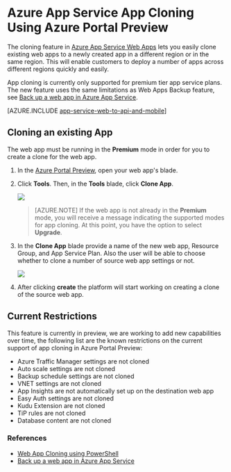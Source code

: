 <properties
    pageTitle="Web App Cloning using Azure Portal Preview"
    description="Learn how to clone your Web Apps to new Web Apps using Azure Portal Preview."
    services="app-service\web"
    documentationcenter=""
    author="ahmedelnably"
    manager="stefsch"
    editor="" />
<tags
    ms.assetid="20b0ae4e-67e8-4bae-9d74-8a24dc445cce"
    ms.service="app-service-web"
    ms.workload="web"
    ms.tgt_pltfrm="na"
    ms.devlang="na"
    ms.topic="article"
    ms.date="03/08/2016"
    wacn.date=""
    ms.author="aelnably" />

# Azure App Service App Cloning Using Azure Portal Preview
The cloning feature in [Azure App Service Web Apps](/documentation/articles/app-service-changes-existing-services/) lets you easily clone existing web apps to a newly created app in a different region or in the same region. This will enable customers to deploy a number of apps across different regions quickly and easily.

App cloning is currently only supported for premium tier app service plans. The new feature uses the same limitations as Web Apps Backup feature, see [Back up a web app in Azure App Service](/documentation/articles/web-sites-backup/).

[AZURE.INCLUDE [app-service-web-to-api-and-mobile](../../includes/app-service-web-to-api-and-mobile.md)]

## Cloning an existing App
The web app must be running in the **Premium** mode in order for you to create a clone for the web app.

1. In the [Azure Portal Preview](https://portal.azure.cn/), open your web app's blade.
2. Click **Tools**. Then, in the **Tools** blade, click **Clone App**.
   
    ![][1]
   
    > [AZURE.NOTE]
    > If the web app is not already in the **Premium** mode, you will receive a message indicating the supported modes for app cloning. At this point, you have the option to select **Upgrade**.
    > 
    > 
3. In the **Clone App** blade provide a name of the new web app, Resource Group, and App Service Plan. Also the user will be able to choose whether to clone a number of source web app settings or not.
   
    ![][2]
4. After clicking **create** the platform will start working on creating a clone of the source web app.

## Current Restrictions
This feature is currently in preview, we are working to add new capabilities over time, the following list are the known restrictions on the current support of app cloning in Azure Portal Preview:

* Azure Traffic Manager settings are not cloned
* Auto scale settings are not cloned
* Backup schedule settings are not cloned
* VNET settings are not cloned
* App Insights are not automatically set up on the destination web app
* Easy Auth settings are not cloned
* Kudu Extension are not cloned
* TiP rules are not cloned
* Database content are not cloned

### References
* [Web App Cloning using PowerShell](/documentation/articles/app-service-web-app-cloning/)
* [Back up a web app in Azure App Service](/documentation/articles/web-sites-backup/)

<!--Image references-->
[1]: ./media/app-service-web-app-cloning-portal/CloningBlade.png
[2]: ./media/app-service-web-app-cloning-portal/CloneSettings.png